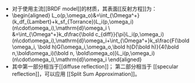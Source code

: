 - 对于使用主流[[BRDF model]]的材质，其表面[[反射方程]]为：
- \begin{aligned}
  L_o(p,\omega_o)&=\int_{\Omega^+}(k_df_{Lambert}+k_sf_{Torrance})L_i(p,\omega_i)(n\cdot\omega_i)\,\mathrm{d}\omega_i \\
  &=\int_{\Omega^+}k_d\frac{\bold c_{diff}}{\pi}L_i(p,\omega_i)(n\cdot\omega_i)\,\mathrm{d}\omega_i+\int_{\Omega^+}k_s\frac{F(\bold \omega_i, \bold h)G(\omega_i,\omega_o,\bold h)D(\bold h)}{4(\bold n,\bold\omega_i)(\bold n, \bold\omega_o)}L_i(p,\omega_i)(n\cdot\omega_i)\,\mathrm{d}\omega_i
  \end{aligned}
- 其中第一部分相当于[[diffuse reflection]]；
  第二部分相当于 [[specular reflection]]，可以应用 [[Split Sum Approximation]]。
